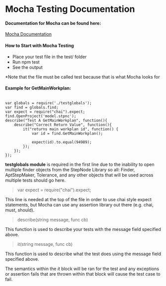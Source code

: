 # **Mocha Testing Documentation**

#### Documentation for Mocha can be found here:  

[Mocha Documentation](https://mochajs.org/)

#### How to Start with Mocha Testing
 * Place your test file in the test/ folder
 * Run npm test
 * See the output

*Note that the file must be called test because that is what Mocha looks for

#### Example for GetMainWorkplan:

``` 
 
var globals = require('./testglobals');
var find = globals.find;
var expect = require("chai").expect;
find.OpenProject('model.stpnc');
describe("Test A GetMainWorkplan", function(){
	describe("Correct Return Value", function(){
		it("returns main workplan id", function() {
			var id = find.GetMainWorkplan();

			expect(id).to.equal(94989);
		});
	});
});
```

**testglobals module** is required in the first line due to the inability to open multiple finder objects from the StepNode Library so all: Finder, AptStepMaker, Tolerance, and any other objects that will be used across multiple tests should go here.

> var expect = require("chai").expect;

This line is needed at the top of the file in order to use chai style expect statements, but Mocha can use any assertion library out there (e.g. chai, must, should).

> describe(string message, func cb)

This function is used to describe your tests with the message field specified above.

> it(string message, func cb)

This function is used to describe what the test does using the message field specified above.

The semantics within the *it* block will be ran for the test and any exceptions or assertion fails that are thrown
within that block will cause the test case to fail.